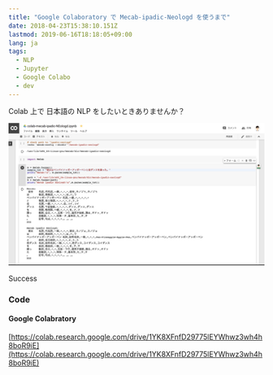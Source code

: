 ```yaml
---
title: "Google Colaboratory で Mecab-ipadic-Neologd を使うまで"
date: 2018-04-23T15:38:10.151Z
lastmod: 2019-06-16T18:18:05+09:00
lang: ja
tags:
  - NLP
  - Jupyter
  - Google Colabo
  - dev
---
```


Colab 上で 日本語の NLP をしたいときありませんか？

![image](/posts/2018-04-23/images/1.png)

Success

### Code

#### Google Colabratory

[https://colab.research.google.com/drive/1YK8XFnfD29775lEYWhwz3wh4h8boR9iE](https://colab.research.google.com/drive/1YK8XFnfD29775lEYWhwz3wh4h8boR9iE)
